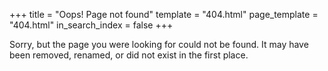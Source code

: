 +++
title = "Oops! Page not found"
template = "404.html"
page_template = "404.html"
in_search_index = false
+++

Sorry, but the page you were looking for could not be found. It may have been removed, renamed, or did not exist in the first place.
